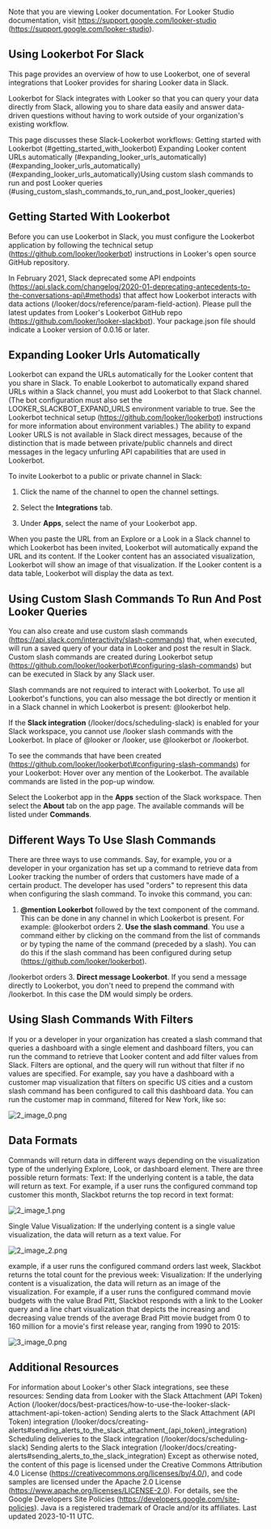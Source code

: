 Note that you are viewing Looker documentation. For Looker Studio documentation, visit https://support.google.com/looker-studio (https://support.google.com/looker-studio).

## Using Lookerbot For Slack

This page provides an overview of how to use Lookerbot, one of several integrations that Looker provides for sharing Looker data in Slack.

Lookerbot for Slack integrates with Looker so that you can query your data directly from Slack, allowing you to share data easily and answer data-driven questions without having to work outside of your organization's existing workflow.

This page discusses these Slack-Lookerbot workflows:
Getting started with Lookerbot (\#getting_started_with_lookerbot) Expanding Looker content URLs automatically  (\#expanding_looker_urls_automatically)
 (\#expanding_looker_urls_automatically)
 (\#expanding_looker_urls_automatically)Using custom slash commands to run and post Looker queries
 (\#using_custom_slash_commands_to_run_and_post_looker_queries)

## Getting Started With Lookerbot

Before you can use Lookerbot in Slack, you must configure the Lookerbot application by following the technical setup (https://github.com/looker/lookerbot) instructions in Looker's open source GitHub repository.

In February 2021, Slack deprecated some API endpoints
 (https://api.slack.com/changelog/2020-01-deprecating-antecedents-to-the-conversations-api\#methods) that affect how Lookerbot interacts with data actions (/looker/docs/reference/param-field-action). Please pull the latest updates from Looker's Lookerbot GitHub repo
 (https://github.com/looker/looker-slackbot). Your package.json file should indicate a Looker version of 0.0.16 or later.

## Expanding Looker Urls Automatically

Lookerbot can expand the URLs automatically for the Looker content that you share in Slack. To enable Lookerbot to automatically expand shared URLs within a Slack channel, you must add Lookerbot to that Slack channel. (The bot configuration must also set the LOOKER_SLACKBOT_EXPAND_URLS environment variable to true. See the Lookerbot technical setup (https://github.com/looker/lookerbot) instructions for more information about environment variables.)
The ability to expand Looker URLS is not available in Slack direct messages, because of the distinction that is made between private/public channels and direct messages in the legacy unfurling API capabilities that are used in Lookerbot.

To invite Lookerbot to a public or private channel in Slack:
1. Click the name of the channel to open the channel settings.

2. Select the **Integrations** tab.

3. Under **Apps**, select the name of your Lookerbot app.

When you paste the URL from an Explore or a Look in a Slack channel to which Lookerbot has been invited, Lookerbot will automatically expand the URL and its content. If the Looker content has an associated visualization, Lookerbot will show an image of that visualization. If the Looker content is a data table, Lookerbot will display the data as text.

## Using Custom Slash Commands To Run And Post Looker Queries

You can also create and use custom slash commands (https://api.slack.com/interactivity/slash-commands) that, when executed, will run a saved query of your data in Looker and post the result in Slack. Custom slash commands are created during Lookerbot setup
 (https://github.com/looker/lookerbot\#configuring-slash-commands) but can be executed in Slack by any Slack user.

Slash commands are not required to interact with Lookerbot. To use all Lookerbot's functions, you can also message the bot directly or mention it in a Slack channel in which Lookerbot is present: @lookerbot help.

If the **Slack integration** (/looker/docs/scheduling-slack) is enabled for your Slack workspace, you cannot use /looker slash commands with the Lookerbot. In place of @looker or /looker, use @lookerbot or /lookerbot.

To see the commands that have been created (https://github.com/looker/lookerbot\#configuring-slash-commands) for your Lookerbot:
Hover over any mention of the Lookerbot. The available commands are listed in the pop-up window.

Select the Lookerbot app in the **Apps** section of the Slack workspace. Then select the **About** tab on the app page. The available commands will be listed under **Commands**.

## Different Ways To Use Slash Commands

There are three ways to use commands. Say, for example, you or a developer in your organization has set up a command to retrieve data from Looker tracking the number of orders that customers have made of a certain product. The developer has used "orders" to represent this data when configuring the slash command. To invoke this command, you can:
1. **@mention Lookerbot** followed by the text component of the command. This can be done in any channel in which Lookerbot is present. For example:
@lookerbot orders 2. **Use the slash command**. You use a command either by clicking on the command from the list of commands or by typing the name of the command (preceded by a slash). You can do this if the slash command has been configured during setup
 (https://github.com/looker/lookerbot).

/lookerbot orders 3. **Direct message Lookerbot**. If you send a message directly to Lookerbot, you don't need to prepend the command with
/lookerbot. In this case the DM would simply be orders.

## Using Slash Commands With Filters

If you or a developer in your organization has created a slash command that queries a dashboard with a single element and dashboard filters, you can run the command to retrieve that Looker content and add filter values from Slack. Filters are optional, and the query will run without that filter if no values are specified. For example, say you have a dashboard with a customer map visualization that filters on specific US cities and a custom slash command has been configured to call this dashboard data. You can run the customer map in command, filtered for New York, like so:

![2_image_0.png](2_image_0.png)

## Data Formats

Commands will return data in different ways depending on the visualization type of the underlying Explore, Look, or dashboard element. There are three possible return formats:
Text: If the underlying content is a table, the data will return as text. For example, if a user runs the configured command top customer this month, Slackbot returns the top record in text format:

![2_image_1.png](2_image_1.png)

Single Value Visualization: If the underlying content is a single value visualization, the data will return as a text value. For

![2_image_2.png](2_image_2.png)

example, if a user runs the configured command orders last week, Slackbot returns the total count for the previous week:
Visualization: If the underlying content is a visualization, the data will return as an image of the visualization. For example, if a user runs the configured command movie budgets with the value Brad Pitt, Slackbot responds with a link to the Looker query and a line chart visualization that depicts the increasing and decreasing value trends of the average Brad Pitt movie budget from 0 to 160 million for a movie's first release year, ranging from 1990 to 2015:

![3_image_0.png](3_image_0.png)

## Additional Resources

For information about Looker's other Slack integrations, see these resources:
Sending data from Looker with the Slack Attachment (API Token) Action
 (/looker/docs/best-practices/how-to-use-the-looker-slack-attachment-api-token-action)
Sending alerts to the Slack Attachment (API Token) integration
 (/looker/docs/creating-alerts\#sending_alerts_to_the_slack_attachment_(api_token)_integration)
Scheduling deliveries to the Slack integration (/looker/docs/scheduling-slack)
Sending alerts to the Slack integration (/looker/docs/creating-alerts\#sending_alerts_to_the_slack_integration)
Except as otherwise noted, the content of this page is licensed under the Creative Commons Attribution 4.0 License
 (https://creativecommons.org/licenses/by/4.0/), and code samples are licensed under the Apache 2.0 License (https://www.apache.org/licenses/LICENSE-2.0). For details, see the Google Developers Site Policies (https://developers.google.com/site-policies). Java is a registered trademark of Oracle and/or its affiliates. Last updated 2023-10-11 UTC.